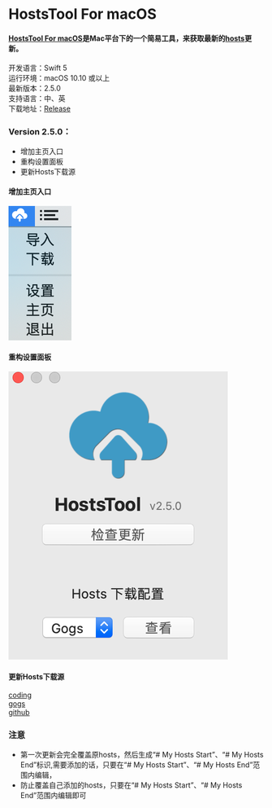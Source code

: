 # HostsTool For macOS


#### [**HostsTool For macOS**](https://github.com/ZzzM/HostToolforMac)是Mac平台下的一个简易工具，来获取最新的[**hosts**](https://github.com/racaljk/hosts.git)更新。
开发语言：Swift 5<br/>
运行环境：macOS 10.10 或以上<br/>
最新版本：2.5.0 <br/>
支持语言：中、英 <br/>
下载地址：[Release](https://github.com/ZzzM/HostsToolforMac/releases)

### Version 2.5.0：
- 增加主页入口
- 重构设置面板
- 更新Hosts下载源

#### 增加主页入口
<img src="Previews/1.png">

#### 重构设置面板
<img src="Previews/2.png">

#### 更新Hosts下载源
[coding](https://scaffrey.coding.net/p/hosts/d/hosts/git/raw/master/hosts-files/hosts)<br/>
[gogs](https://git.qvq.network/googlehosts/hosts/raw/master/hosts-files/hosts)<br/>
[github](https://raw.githubusercontent.com/googlehosts/hosts/master/hosts-files/hosts)

### 注意
- 第一次更新会完全覆盖原hosts，然后生成“# My Hosts Start”、“# My Hosts End”标识,需要添加的话，只要在“# My Hosts Start”、“# My Hosts End”范围内编辑，
- 防止覆盖自己添加的hosts，只要在“# My Hosts Start”、“# My Hosts End”范围内编辑即可


